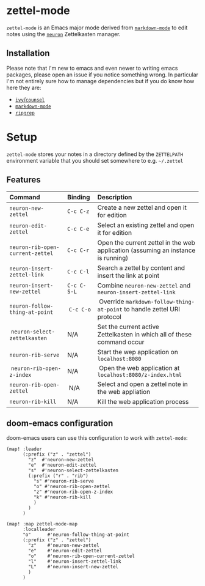 # zettel-mode

`zettel-mode` is an Emacs major mode derived from [`markdown-mode`](https://jblevins.org/projects/markdown-mode/) 
to edit notes using the [`neuron`](https://neuron.srid.ca/) Zettelkasten manager.

## Installation

Please note that I'm new to emacs and even newer to writing emacs packages,
please open an issue if you notice something wrong. In particular I'm not
entirely sure how to manage dependencies but if you do know how here they are:
- [`ivy`/`counsel`](https://github.com/abo-abo/swiper)
- [`markdown-mode`](https://github.com/jrblevin/markdown-mode)
- [`ripgrep`](https://github.com/BurntSushi/ripgrep)

# Setup

`zettel-mode` stores your notes in a directory defined by the `ZETTELPATH`
environment variable that you should set somewhere to e.g. `~/.zettel`

## Features

|              Command             |    Binding    |                                       Description                                |
|:---------------------------------|:--------------|:---------------------------------------------------------------------------------|
| `neuron-new-zettel`              | `C-c C-z`     | Create a new zettel and open it for edition                                      |
| `neuron-edit-zettel`             | `C-c C-e`     | Select an existing zettel and open it for edition                                |
| `neuron-rib-open-current-zettel` | `C-c C-r`     | Open the current zettel in the web application (assuming an instance is running) |
| `neuron-insert-zettel-link`      | `C-c C-l`     | Search a zettel by content and insert the link at point                          |
| `neuron-insert-new-zettel`       | `C-c C-S-L`   | Combine `neuron-new-zettel` and `neuron-insert-zettel-link`                      |
| `neuron-follow-thing-at-point`   | `C-c C-o`     | Override `markdown-follow-thing-at-point` to handle zettel URI protocol          |
| `neuron-select-zettelkasten`     | N/A           | Set the current active Zettelkasten in which all of these command occur          |
| `neuron-rib-serve`               | N/A           | Start the wep application on `localhost:8080`                                    |
| `neuron-rib-open-z-index`        | N/A           | Open the web application at `localhost:8080/z-index.html`                        |
| `neuron-rib-open-zettel`         | N/A           | Select and open a zettel note in the web appliation                              |
| `neuron-rib-kill`                | N/A           | Kill the web application process                                                 |

## doom-emacs configuration

doom-emacs users can use this configuration to work with `zettel-mode`:

```elisp
(map! :leader
      (:prefix ("z" . "zettel")
        "z"  #'neuron-new-zettel
        "e"  #'neuron-edit-zettel
        "s"  #'neuron-select-zettelkasten
        (:prefix ("r" . "rib")
          "s" #'neuron-rib-serve
          "o" #'neuron-rib-open-zettel
          "z" #'neuron-rib-open-z-index
          "k" #'neuron-rib-kill
          )
        )
      )

(map! :map zettel-mode-map
      :localleader
      "o"      #'neuron-follow-thing-at-point
      (:prefix ("z" . "zettel")
        "z"    #'neuron-new-zettel
        "e"    #'neuron-edit-zettel
        "o"    #'neuron-rib-open-current-zettel
        "l"    #'neuron-insert-zettel-link
        "L"    #'neuron-insert-new-zettel
        )
      )

```
